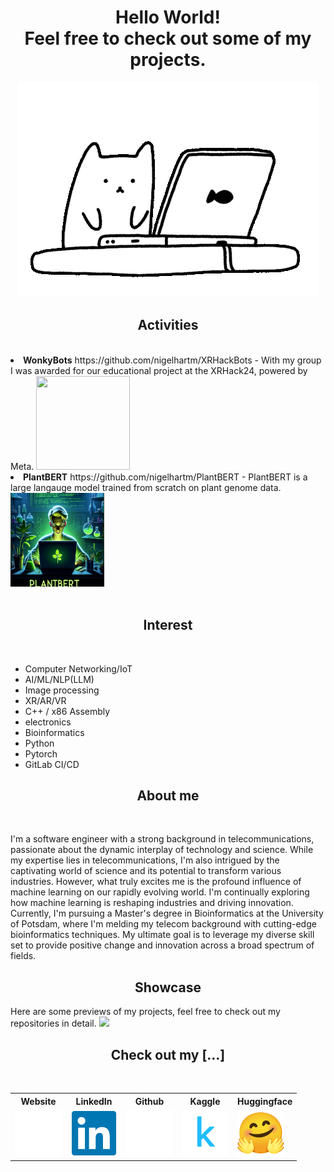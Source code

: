 <h1 align="center">Hello World!<br>Feel free to check out some of my projects.</h1>

<p align="center">
  <img src="./cat1.gif">
</p>
<h2 align="center">Activities</h2>
<br>
<li><b>WonkyBots</b> https://github.com/nigelhartm/XRHackBots - With my group I was awarded for our educational project at the XRHack24, powered by Meta.
<img src="https://github.com/nigelhartm/XRHackBots/blob/main/preview.png" width="150px" height="150px"></li>
<li><b>PlantBERT</b> https://github.com/nigelhartm/PlantBERT - PlantBERT is a large langauge model trained from scratch on plant genome data.
<img src="https://github.com/nigelhartm/PlantBERT/blob/main/img/logo_small.jpeg" width="150px" height="150px"></li>

<!-- <table align="left">
<tr>
  <th>Preview</th>
  <th>Description</th>
  <th>Link</th>
</tr>
<tr>
  <td><img src="https://github.com/nigelhartm/XRHackBots/blob/main/preview.png" width="150px" height="150px"></td>
  <td>With my group I was awarded for our educational project at the XRHack24, powered by Meta.</td>
  <td><a href="https://github.com/nigelhartm/XRHackBots">Repository</a></td>
</tr>
<tr>
  <td><img src="https://github.com/nigelhartm/PlantBERT/blob/main/img/logo_small.jpeg" width="150px" height="150px"></td>
  <td>PlantBERT is a large langauge model trained from scratch on plant genome data.</td>
  <td><a href="https://github.com/nigelhartm/PlantBERT">Repository</a></td>
</tr>
</table> -->

<br>

<h2 align="center">Interest</h2>
<br>
<ul>
  <li>Computer Networking/IoT</li>
  <li>AI/ML/NLP(LLM)</li>
  <li>Image processing</li>
  <li>XR/AR/VR</li>
  <li>C++ / x86 Assembly</li>
  <li>electronics</li>
  <li>Bioinformatics</li>
  <li>Python</li>
  <li>Pytorch</li>
  <li>GitLab CI/CD</li>
</ul>

<h2 align="center">About me</h2>
<br>
<p>I'm a software engineer with a strong background in telecommunications, passionate about the dynamic interplay of technology and science. While my expertise lies in telecommunications, I'm also intrigued by the captivating world of science and its potential to transform various industries. However, what truly excites me is the profound influence of machine learning on our rapidly evolving world. I'm continually exploring how machine learning is reshaping industries and driving innovation. Currently, I'm pursuing a Master's degree in Bioinformatics at the University of Potsdam, where I'm melding my telecom background with cutting-edge bioinformatics techniques. My ultimate goal is to leverage my diverse skill set to provide positive change and innovation across a broad spectrum of fields.</p>

<h2 align="center">Showcase</h2>
Here are some previews of my projects, feel free to check out my repositories in detail.
<img src="./showcase.gif">

<h2 align="center">Check out my [...]</h2>
<br>
<!--
<div align="center">
<a href="https://github.com/nigelhartm"><img src="github.svg" style="width:50px;height:50px;"></a>&nbsp;&nbsp;&nbsp;&nbsp;&nbsp;&nbsp;&nbsp;
<a href="https://www.kaggle.com/nigelhartm"><img src="kaggle.svg" style="width:50px;height:50px;"></a>&nbsp;&nbsp;&nbsp;&nbsp;&nbsp;&nbsp;&nbsp;
<a href="https://huggingface.co/nigelhartm"><img src="hugging-face.svg" style="width:50px;height:50px;"></a>&nbsp;&nbsp;&nbsp;&nbsp;&nbsp;&nbsp;&nbsp;
<a href="https://www.linkedin.com/in/nigel-hartman-a24437179/"><img src="linkedin.svg" style="width:50px;height:50px;"></a>
</div>
-->
<table align="center">
<tr>
  <th>Website</th>
  <th>LinkedIn</th>
  <th>Github</th>
  <th>Kaggle</th>
  <th>Huggingface</th>
</tr>
<tr>
  <td><a href="https://nigelhartm.github.io/"><img src="github.svg" style="width:75px;height:75px;"></a></td>
  <td><a href="https://www.linkedin.com/in/nigel-hartman-a24437179/"><img src="linkedin.svg" style="width:75px;height:75px;"></a></td>
  <td><a href="https://github.com/nigelhartm"><img src="github.svg" style="width:75px;height:75px;"></a></td>
  <td><a href="https://www.kaggle.com/nigelhartm"><img src="kaggle.svg" style="width:75px;height:75px;"></a></td>
  <td><a href="https://huggingface.co/nigelhartm"><img src="hugging-face.svg" style="width:75px;height:75px;"></a></td>
</tr>
</table> 
